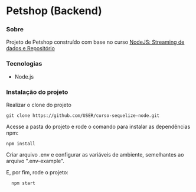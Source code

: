 # Petshop (Backend)

### Sobre

Projeto de Petshop construído com base no curso [NodeJS: Streaming de dados e Repositório](https://cursos.alura.com.br/course/nodejs-streaming-dados)

### Tecnologias

- Node.js

### Instalação do projeto

Realizar o clone do projeto

    git clone https://github.com/USER/curso-sequelize-node.git

Acesse a pasta do projeto e rode o comando para instalar as dependências npm:

    npm install

Criar arquivo .env e configurar as variáveis de ambiente, semelhantes ao arquivo ".env-example".

E, por fim, rode o projeto:

```
  npm start
```
